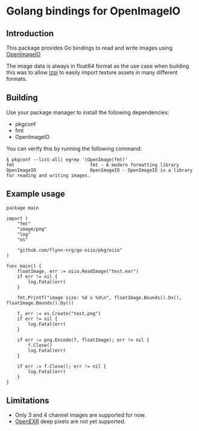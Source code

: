 # Golang bindings for OpenImageIO

## Introduction
This package provides Go bindings to read and write images using [OpenImageIO](https://openimageio.readthedocs.io)

The image data is always in float64 format as the use case when building this was to allow [Izpi](https://github.com/flynn-nrg/izpi) to easily import texture assets in many different formats.

## Building
Use your package manager to install the following dependencies:

* pkgconf
* fmt
* OpenImageIO

You can verify this by running the following command:

```shell
$ pkgconf --list-all| egrep '(OpenImage|fmt)'
fmt                            fmt - A modern formatting library
OpenImageIO                    OpenImageIO - OpenImageIO is a library for reading and writing images.
```

## Example usage

```golang
package main

import (
	"fmt"
	"image/png"
	"log"
	"os"

	"github.com/flynn-nrg/go-oiio/pkg/oiio"
)

func main() {
	floatImage, err := oiio.ReadImage("test.exr")
	if err != nil {
		log.Fatal(err)
	}

	fmt.Printf("image size: %d x %d\n", floatImage.Bounds().Dx(), floatImage.Bounds().Dy())

	f, err := os.Create("test.png")
	if err != nil {
		log.Fatal(err)
	}

	if err := png.Encode(f, floatImage); err != nil {
		f.Close()
		log.Fatal(err)
	}

	if err := f.Close(); err != nil {
		log.Fatal(err)
	}
}
```

## Limitations

* Only 3 and 4 channel images are supported for now.
* [OpenEXR](https://openexr.com) deep pixels are not yet supported.